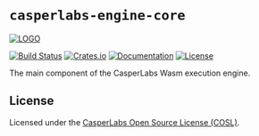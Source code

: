 # `casperlabs-engine-core`

[![LOGO](https://raw.githubusercontent.com/CasperLabs/CasperLabs/master/CASPERLABS_HORIZONTAL.png)](https://casperlabs.io/)

[![Build Status](https://drone-auto.casperlabs.io/api/badges/CasperLabs/CasperLabs/status.svg?branch=dev)](http://drone-auto.casperlabs.io/CasperLabs/CasperLabs)
[![Crates.io](https://img.shields.io/crates/v/casperlabs-engine-core)](https://crates.io/crates/casperlabs-engine-core)
[![Documentation](https://docs.rs/casperlabs-engine-core/badge.svg)](https://docs.rs/casperlabs-engine-core)
[![License](https://img.shields.io/badge/license-COSL-blue.svg)](https://github.com/CasperLabs/CasperLabs/blob/master/LICENSE)

The main component of the CasperLabs Wasm execution engine.

## License

Licensed under the [CasperLabs Open Source License (COSL)](https://github.com/CasperLabs/CasperLabs/blob/master/LICENSE).
